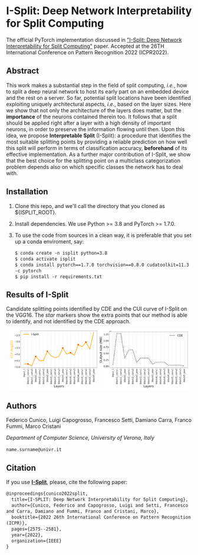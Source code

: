 # I-Split: Deep Network Interpretability for Split Computing #

The official PyTorch implementation discussed in ["I-Split: Deep Network Interpretability for Split Computing"](https://ieeexplore.ieee.org/abstract/document/9956625) paper.
Accepted at the 26TH International Conference on Pattern Recognition 2022 (ICPR2022).

## Abstract ##
This work makes a substantial step in the field of split computing, *i.e.*, how to split a deep neural network to host its early part on an embedded device and the rest on a server. So far, potential split locations have been identified exploiting uniquely architectural aspects, *i.e.*, based on the layer sizes. Here we show that not only the architecture of the layers does matter, but the **importance** of the neurons contained therein too. It follows that a split should be applied right after a layer with a high density of important neurons, in order to preserve the information flowing until then. Upon this idea, we propose **Interpretable Split** (I-Split): a procedure that identifies the most suitable splitting points by providing a reliable prediction on how well this split will perform in terms of classification accuracy, **beforehand** of its effective implementation. As a further major contribution of I-Split, we show that the best choice for the splitting point on a multiclass categorization problem depends also on which specific classes the network has to deal with.

## Installation ##
1. Clone this repo, and we'll call the directory that you cloned as ${ISPLIT_ROOT}.
2. Install dependencies. We use Python >= 3.8 and PyTorch >= 1.7.0.
3. To use the code from sources in a clean way, it is preferable that you set up a conda enviroment, say:

    ```
    $ conda create -n isplit python=3.8
    $ conda activate isplit
    $ conda install pytorch==1.7.0 torchvision==0.8.0 cudatoolkit=11.3 -c pytorch
    $ pip install -r requirements.txt
    ```

## Results of I-Split ##
Candidate splitting points identified by CDE and the CUI curve of I-Split on the VGG16. The *star* markers show the extra points that our method is able to identify, and not identified by the CDE approach.
<p align="center">
  <img src="./expts/VGG_res/i_split_curve.png" width="48%">
  <img src="./expts/VGG_res/output_size_curve.png" width="48%">
</p>

## Authors ##
Federico Cunico, Luigi Capogrosso, Francesco Setti, Damiano Carra, Franco Fummi, Marco Cristani 

*Department of Computer Science, University of Verona, Italy*

`name.surname@univr.it`

## Citation ##
If you use [**I-Split**](https://ieeexplore.ieee.org/abstract/document/9956625), please, cite the following paper:
```
@inproceedings{cunico2022split,
  title={I-SPLIT: Deep Network Interpretability for Split Computing},
  author={Cunico, Federico and Capogrosso, Luigi and Setti, Francesco and Carra, Damiano and Fummi, Franco and Cristani, Marco},
  booktitle={2022 26th International Conference on Pattern Recognition (ICPR)},
  pages={2575--2581},
  year={2022},
  organization={IEEE}
}
```
